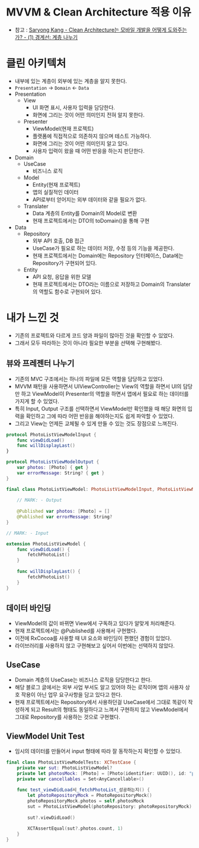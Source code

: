 # MVVM & Clean Architecture 적용 이유
- 참고 : [Saryong Kang - Clean Architecture는 모바일 개발을 어떻게 도와주는가? - (1) 경계선: 계층 나누기](https://medium.com/@justfaceit/clean-architecture는-모바일-개발을-어떻게-도와주는가-1-경계선-계층을-정의해준다-b77496744616)

# 클린 아키텍처
- 내부에 있는 계층이 외부에 있는 계층을 알지 못한다.
- `Presentation` -> `Domain` <- `Data`
- Presentation
    - View
        - UI 화면 표시, 사용자 입력을 담당한다.
        - 화면에 그리는 것이 어떤 의미인지 전혀 알지 못한다.
    - Presenter
        - ViewModel(현재 프로젝트)
        - 플랫폼에 직접적으로 의존하지 않으며 테스트 가능하다.
        - 화면에 그리는 것이 어떤 의미인지 알고 있다.
        - 사용자 입력이 왔을 때 어떤 반응을 하는지 판단한다.
- Domain
    - UseCase
        - 비즈니스 로직
    - Model
        - Entity(현재 프로젝트)
        - 앱의 실질적인 데이터
        - API로부터 얻어지는 외부 데이터와 같을 필요가 없다.
    - Translater
        - Data 계층의 Entity를 Domain의 Model로 변환
        - 현재 프로젝트에서는 DTO의 toDomain()을 통해 구현
- Data
    - Repository
        - 외부 API 호출, DB 접근
        - UseCase가 필요로 하는 데이터 저장, 수정 등의 기능을 제공한다.
        - 현재 프로젝트에서는 Domain에는 Repository 인터페이스, Data에는 Repository가 구현되어 있다.
    - Entity
        - API 요청, 응답을 위한 모델
        - 현재 프로젝트에서는 DTO라는 이름으로 저장하고 Domain의 Translater의 역할도 함수로 구현되어 있다.

# 내가 느낀 것
- 기존의 프로젝트와 다르게 코드 양과 파일이 많아진 것을 확인할 수 있었다.
- 그래서 모두 따라하는 것이 아니라 필요한 부분을 선택해 구현해봤다.

## 뷰와 프레젠터 나누기
- 기존의 MVC 구조에서는 하나의 파일에 모든 역할을 담당하고 있었다.
- MVVM 패턴을 사용하면서 UIViewController는 View의 역할을 하면서 UI의 담당만 하고 ViewModel이 Presenter의 역할을 하면서 앱에서 필요로 하는 데이터를 가지게 할 수 있었다.
- 특히 Input, Output 구조를 선택하면서 ViewModel만 확인했을 때 해당 화면의 입력을 확인하고 그에 따라 어떤 반응을 해야하는지도 쉽게 파악할 수 있었다.
- 그리고 View는 언제든 교체될 수 있게 만들 수 있는 것도 장점으로 느껴진다.

```swift
protocol PhotoListViewModelInput {
    func viewDidLoad()
    func willDisplayLast()
}

protocol PhotoListViewModelOutput {
    var photos: [Photo] { get }
    var errorMessage: String? { get }
}

final class PhotoListViewModel: PhotoListViewModelInput, PhotoListViewModelOutput {
    
    // MARK: - Output
    
    @Published var photos: [Photo] = []
    @Published var errorMessage: String?
}

// MARK: - Input

extension PhotoListViewModel {
    func viewDidLoad() {
        fetchPhotoList()
    }
    
    func willDisplayLast() {
        fetchPhotoList()
    }
}
```

## 데이터 바인딩
- ViewModel의 값이 바뀌면 View에서 구독하고 있다가 알맞게 처리해준다.
- 현재 프로젝트에서는 @Published를 사용해서 구현했다.
- 이전에 RxCocoa를 사용할 때 UI 요소와 바인딩이 편했던 경험이 있었다.
- 라이브러리를 사용하지 않고 구현해보고 싶어서 이번에는 선택하지 않았다.

## UseCase
- Domain 계층의 UseCase는 비즈니스 로직을 담당한다고 한다.
- 해당 블로그 글에서는 외부 사업 부서도 알고 있어야 하는 로직이며 앱의 사용자 상호 작용이 아닌 업무 요구사항을 담고 있다고 한다.
- 현재 프로젝트에서는 Repository에서 사용하던걸 UseCase에서 그대로 똑같이 작성하게 되고 Result의 형태도 동일하다고 느껴서 구현하지 않고 ViewModel에서 그대로 Repository를 사용하는 것으로 구현했다.

## ViewModel Unit Test
- 임시의 데이터를 만들어서 input 형태에 따라 잘 동작하는지 확인할 수 있었다.

```swift
final class PhotoListViewModelTests: XCTestCase {
    private var sut: PhotoListViewModel?
    private let photosMock: [Photo] = [Photo(identifier: UUID(), id: "photo1", width: 200, height: 200, urls: URLs(regular: "test.com"), links: Links(html: "test"), user: User(name: "test"))]
    private var cancellables = Set<AnyCancellable>()
    
    func test_viewDidLoad시_fetchPhotoList_성공하는지() {
        let photoRepositoryMock = PhotoRepositoryMock()
        photoRepositoryMock.photos = self.photosMock
        sut = PhotoListViewModel(photoRepository: photoRepositoryMock)
        
        sut?.viewDidLoad()
        
        XCTAssertEqual(sut?.photos.count, 1)
    }
}
```
